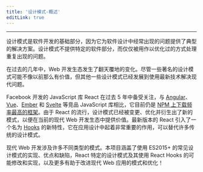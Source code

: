 ```yaml
---
title: '设计模式-概述'
editLink: true
---
```


<script
  setup
>
import ArticleTitle from '../components/ArticleTitle.vue'
</script>

<article-title
  title="概述"
  sub="设计模式概述"
/>

---

<!-- Design patterns are a fundamental part of software development, as they provide typical solutions to commonly recurring problems in software design. Rather than providing specific pieces of software, design patterns are merely concepts that can be used to handle recurring themes in an optimized way. -->

设计模式是软件开发的基础部分，因为它为软件设计中经常出现的问题提供了典型的解决方案。设计模式不提供特定的软件部分，而仅仅被用作以优化过的方式处理重复出现的问题。

<!-- Over the past couple of years, the web development ecosystem has changed rapidly. Whereas some well-known design patterns may simply not be as valuable as they used to be, others have evolved to solve modern problems with the latest technologies. -->

在过去的几年中，Web 开发生态发生了翻天覆地的变化。尽管一些著名的设计模式可能不像以前那么有价值，但其他一些设计模式已经发展到使用最新技术解决现代问题。

<!-- Facebook's JavaScript library React has gained massive traction in the past 5 years, and is currently the most frequently downloaded framework on NPM compared to competing JavaScript libraries such as Angular, Vue, Ember and Svelte. Due to the popularity of React, design patterns have been modified, optimized, and new ones have been created in order to provide value in the current modern web development ecosystem. The latest version of React introduced a new feature called Hooks, which plays a very important role in your application design and can replace many traditional design patterns. -->

Facebook 开发的 JavaScript 库 React 在过去 5 年中备受关注，与 [Angular](https://angular.io/)、[Vue](https://vuejs.org/)、[Ember](https://emberjs.com/) 和 [Svelte](https://svelte.dev/) 等竞品 JavaScript 库相比，它目前仍是 [NPM 上下载频率最高的框架](https://www.npmtrends.com/@angular/core-vs-angular-vs-react-vs-vue-vs-ember-source-vs-svelte)。由于 React 的流行，设计模式已经被变更、优化并衍生出了新的模式，以便在当前的现代 Web 开发生态中提供价值。最新版本的 React 引入了一个名为 [Hooks](/design/hooks) 的新特性，它在应用设计中起着非常重要的作用，可以替代许多传统的设计模式。

<!-- Modern web development involves lots of different kinds of patterns. This project covers the implementation, benefits and pitfalls of common design patterns using ES2015+, React-specific design patterns and their possible modification and implementation using React Hooks, and many more patterns and optimizations that can help improve your modern web app! -->

现代 Web 开发涉及许多不同类型的模式。本项目涵盖了使用 ES2015+ 的常见设计模式的实现、优点和缺陷，React 特定的设计模式及其使用 React Hooks 的可能修改和实现，以及更多有助于改进现代 Web 应用的模式和优化！
